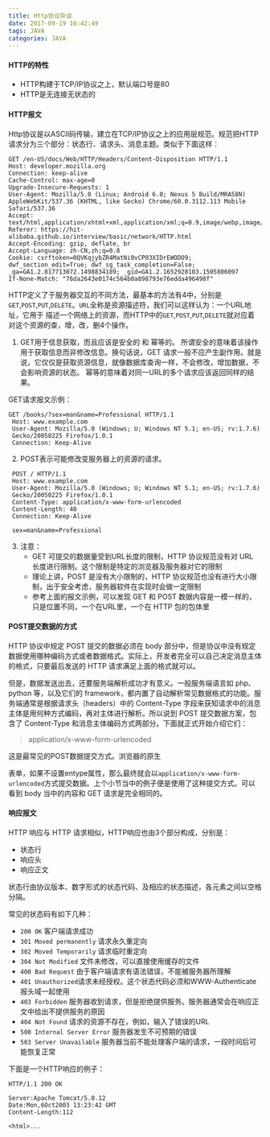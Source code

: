 ```yaml
---
title: Http协议杂谈
date: 2017-09-19 16:42:49
tags: JAVA
categories: JAVA
---
```

#### HTTP的特性
+ HTTP构建于TCP/IP协议之上，默认端口号是80
+ HTTP是无连接无状态的

#### HTTP报文
Http协议是以ASCII码传输，建立在TCP/IP协议之上的应用层规范。规范把HTTP请求分为三个部分：状态行、请求头、消息主题。类似于下面这样：
```
GET /en-US/docs/Web/HTTP/Headers/Content-Disposition HTTP/1.1
Host: developer.mozilla.org
Connection: keep-alive
Cache-Control: max-age=0
Upgrade-Insecure-Requests: 1
User-Agent: Mozilla/5.0 (Linux; Android 6.0; Nexus 5 Build/MRA58N) AppleWebKit/537.36 (KHTML, like Gecko) Chrome/60.0.3112.113 Mobile Safari/537.36
Accept: text/html,application/xhtml+xml,application/xml;q=0.9,image/webp,image/apng,*/*;q=0.8
Referer: https://hit-alibaba.github.io/interview/basic/network/HTTP.html
Accept-Encoding: gzip, deflate, br
Accept-Language: zh-CN,zh;q=0.8
Cookie: csrftoken=0QVKqjybZR4MatNi0vCP03XIDrEWODO9; dwf_section_edit=True; dwf_sg_task_completion=False; _ga=GA1.2.817713072.1498834189; _gid=GA1.2.1652928103.1505806097
If-None-Match: "76da2643e0174c564b0a898793e76edda496498f"
```

<!--more-->
HTTP定义了于服务器交互的不同方法，最基本的方法有4中，分别是`GET`,`POST`,`PUT`,`DELETE`。`URL`全称是资源描述符，我们可以这样认为：一个URL地址，它用于
描述一个网络上的资源，而HTTP中的`GET`,`POST`,`PUT`,`DELETE`就对应着对这个资源的查，增，改，删4个操作。
1. GET用于信息获取，而且应该是安全的 和 幂等的。
所谓安全的意味着该操作用于获取信息而非修改信息。换句话说，GET 请求一般不应产生副作用。就是说，它仅仅是获取资源信息，就像数据库查询一样，不会修改，增加数据，不会影响资源的状态。
幂等的意味着对同一URL的多个请求应该返回同样的结果。

GET请求报文示例：
```
GET /books/?sex=man&name=Professional HTTP/1.1
 Host: www.example.com
 User-Agent: Mozilla/5.0 (Windows; U; Windows NT 5.1; en-US; rv:1.7.6)
 Gecko/20050225 Firefox/1.0.1
 Connection: Keep-Alive
```

2. POST表示可能修改变服务器上的资源的请求。

```
 POST / HTTP/1.1
 Host: www.example.com
 User-Agent: Mozilla/5.0 (Windows; U; Windows NT 5.1; en-US; rv:1.7.6)
 Gecko/20050225 Firefox/1.0.1
 Content-Type: application/x-www-form-urlencoded
 Content-Length: 40
 Connection: Keep-Alive

 sex=man&name=Professional
```

3. 注意：
   + GET 可提交的数据量受到URL长度的限制，HTTP 协议规范没有对 URL 长度进行限制。这个限制是特定的浏览器及服务器对它的限制
   + 理论上讲，POST 是没有大小限制的，HTTP 协议规范也没有进行大小限制，出于安全考虑，服务器软件在实现时会做一定限制
   + 参考上面的报文示例，可以发现 GET 和 POST 数据内容是一模一样的，只是位置不同，一个在URL里，一个在 HTTP 包的包体里
   

#### POST提交数据的方式
HTTP 协议中规定 POST 提交的数据必须在 body 部分中，但是协议中没有规定数据使用哪种编码方式或者数据格式。实际上，开发者完全可以自己决定消息主体的格式，只要最后发送的 HTTP 请求满足上面的格式就可以。

但是，数据发送出去，还要服务端解析成功才有意义。一般服务端语言如 php、python 等，以及它们的 framework，都内置了自动解析常见数据格式的功能。服务端通常是根据请求头（headers）中的 Content-Type 字段来获知请求中的消息主体是用何种方式编码，再对主体进行解析。所以说到 POST 提交数据方案，包含了 Content-Type 和消息主体编码方式两部分。下面就正式开始介绍它们：
>application/x-www-form-urlencoded

这是最常见的POST数据提交方式。浏览器的原生<form>表单，如果不设置entype属性，那么最终就会以`application/x-www-form-urlencoded`方式提交数据。上个小节当中的例子便是使用了这种提交方式。可以看到 body 当中的内容和 GET 请求是完全相同的。

#### 响应报文
HTTP 响应与 HTTP 请求相似，HTTP响应也由3个部分构成，分别是：
+ 状态行
+ 响应头
+ 响应正文

状态行由协议版本、数字形式的状态代码、及相应的状态描述，各元素之间以空格分隔。

常见的状态码有如下几种：
+ `200 OK` 客户端请求成功
+ `301 Moved permanently` 请求永久重定向
+ `302 Moved Temporarily` 请求临时重定向
+ `304 Not Modified` 文件未修改，可以直接使用缓存的文件
+ `400 Bad Request` 由于客户端请求有语法错误，不能被服务器所理解
+ `401 Unauthorized`请求未经授权。这个状态代码必须和WWW-Authenticate报头域一起使用
+ `403 Forbidden` 服务器收到请求，但是拒绝提供服务。服务器通常会在响应正文中给出不提供服务的原因
+ `404 Not Found` 请求的资源不存在，例如，输入了错误的URL
+ `500 Internal Server Error` 服务器发生不可预期的错误
+ `503 Server Unavailable` 服务器当前不能处理客户端的请求，一段时间后可能恢复正常


下面是一个HTTP响应的例子：
```
HTTP/1.1 200 OK

Server:Apache Tomcat/5.0.12
Date:Mon,6Oct2003 13:23:42 GMT
Content-Length:112

<html>...
```










